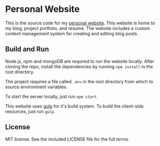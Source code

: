 # Personal Website
This is the source code for my [personal website](https://adamheins.com). This
website is home to my blog, project portfolio, and resume. The website includes
a custom content management system for creating and editing blog posts.

## Build and Run
Node.js, npm and mongoDB are required to run the website locally. After cloning
the repo, install the dependencies by running `npm install` in the root
directory.

The project requires a file called `.env` in the root directory from which to
source environment variables.

To start the server locally, just run `npm start`.

This website uses [gulp](http://gulpjs.com) for it's build system. To build the
client-side resources, just run `gulp`.

## License
MIT license. See the included LICENSE file for the full terms.
